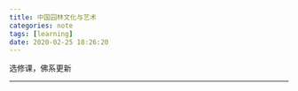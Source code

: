 ```yaml
---
title: 中国园林文化与艺术
categories: note
tags: [learning]
date: 2020-02-25 18:26:20
---
```


选修课，佛系更新

---
